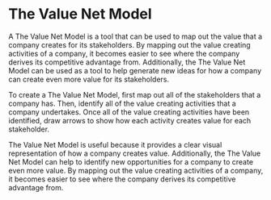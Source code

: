 # The Value Net Model



A The Value Net Model is a tool that can be used to map out the value that a company creates for its stakeholders. By mapping out the value creating activities of a company, it becomes easier to see where the company derives its competitive advantage from. Additionally, the The Value Net Model can be used as a tool to help generate new ideas for how a company can create even more value for its stakeholders. 

To create a The Value Net Model, first map out all of the stakeholders that a company has. Then, identify all of the value creating activities that a company undertakes. Once all of the value creating activities have been identified, draw arrows to show how each activity creates value for each stakeholder. 

The Value Net Model is useful because it provides a clear visual representation of how a company creates value. Additionally, the The Value Net Model can help to identify new opportunities for a company to create even more value. By mapping out the value creating activities of a company, it becomes easier to see where the company derives its competitive advantage from.